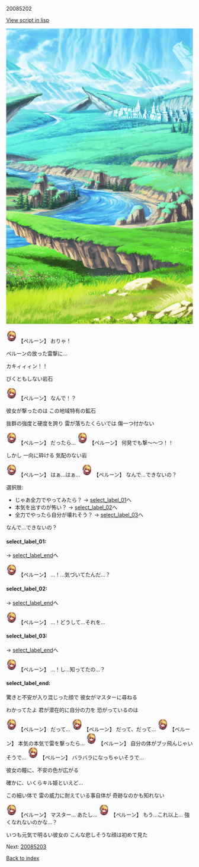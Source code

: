 20085202

[View script in lisp](../scripts/20085202.txt)

![plain.png](../images/backgrounds/plain.png)

<img src="../images/units/200851.png" alt="200851.png" height="34"/>
【ペルーン】
おりゃ！

ペルーンの放った雷撃に…

カキィィィン！！

びくともしない岩石

<img src="../images/units/200851.png" alt="200851.png" height="34"/>
【ペルーン】
なんで！？

彼女が撃ったのは
この地域特有の鉱石

抜群の強度と硬度を誇り
雷が落ちたくらいでは
傷一つ付かない

<img src="../images/units/200851.png" alt="200851.png" height="34"/>
【ペルーン】
だったら…

<img src="../images/units/200851.png" alt="200851.png" height="34"/>
【ペルーン】
何発でも撃～～つ！！

しかし
一向に砕ける
気配のない岩

<img src="../images/units/200851.png" alt="200851.png" height="34"/>
【ペルーン】
はぁ…はぁ…

<img src="../images/units/200851.png" alt="200851.png" height="34"/>
【ペルーン】
なんで…できないの？

選択肢:
- じゃあ全力でやってみたら？ → [select_label_01](#select_label_01)へ
- 本気を出すのが怖い？ → [select_label_02](#select_label_02)へ
- 全力でやったら自分が壊れそう？ → [select_label_03](#select_label_03)へ

なんで…できないの？

#### select_label_01:
 → [select_label_end](#select_label_end)へ

<img src="../images/units/200851.png" alt="200851.png" height="34"/>
【ペルーン】
…！…気づいてたんだ…？

#### select_label_02:
 → [select_label_end](#select_label_end)へ

<img src="../images/units/200851.png" alt="200851.png" height="34"/>
【ペルーン】
…！どうして…それを…

#### select_label_03:
 → [select_label_end](#select_label_end)へ

<img src="../images/units/200851.png" alt="200851.png" height="34"/>
【ペルーン】
…！し…知ってたの…？

#### select_label_end:

驚きと不安が入り混じった顔で
彼女がマスターに尋ねる

わかってたよ
君が潜在的に自分の力を
恐がっているのは

<img src="../images/units/200851.png" alt="200851.png" height="34"/>
【ペルーン】
だって…

<img src="../images/units/200851.png" alt="200851.png" height="34"/>
【ペルーン】
だって、だって…

<img src="../images/units/200851.png" alt="200851.png" height="34"/>
【ペルーン】
本気の本気で雷を撃ったら…

<img src="../images/units/200851.png" alt="200851.png" height="34"/>
【ペルーン】
自分の体がブッ飛んじゃいそうで…

<img src="../images/units/200851.png" alt="200851.png" height="34"/>
【ペルーン】
バラバラになっちゃいそうで…

彼女の瞳に、不安の色が広がる

確かに、いくらキル姫といえど…

この細い体で
雷の威力に耐えている事自体が
奇跡なのかも知れない

<img src="../images/units/200851.png" alt="200851.png" height="34"/>
【ペルーン】
マスター…
あたし…

<img src="../images/units/200851.png" alt="200851.png" height="34"/>
【ペルーン】
もう…これ以上…
強くなれないのかな…？

いつも元気で明るい彼女の
こんな悲しそうな顔は初めて見た

Next: [20085203](20085203.md)

[Back to index](index.md)
